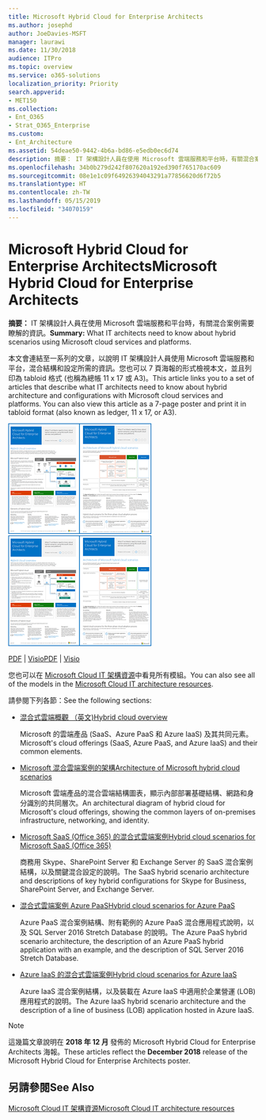 ```yaml
---
title: Microsoft Hybrid Cloud for Enterprise Architects
ms.author: josephd
author: JoeDavies-MSFT
manager: laurawi
ms.date: 11/30/2018
audience: ITPro
ms.topic: overview
ms.service: o365-solutions
localization_priority: Priority
search.appverid:
- MET150
ms.collection:
- Ent_O365
- Strat_O365_Enterprise
ms.custom:
- Ent_Architecture
ms.assetid: 54deae50-9442-4b6a-bd86-e5edb0ec6d74
description: 摘要： IT 架構設計人員在使用 Microsoft 雲端服務和平台時，有關混合案例需要瞭解的資訊。
ms.openlocfilehash: 34b0b279d242f807620a192ed390f765170ac609
ms.sourcegitcommit: 08e1e1c09f64926394043291a77856620d6f72b5
ms.translationtype: HT
ms.contentlocale: zh-TW
ms.lasthandoff: 05/15/2019
ms.locfileid: "34070159"
---
```

# <a name="microsoft-hybrid-cloud-for-enterprise-architects"></a><span data-ttu-id="cf128-103">Microsoft Hybrid Cloud for Enterprise Architects</span><span class="sxs-lookup"><span data-stu-id="cf128-103">Microsoft Hybrid Cloud for Enterprise Architects</span></span>

 <span data-ttu-id="cf128-104">**摘要：** IT 架構設計人員在使用 Microsoft 雲端服務和平台時，有關混合案例需要瞭解的資訊。</span><span class="sxs-lookup"><span data-stu-id="cf128-104">**Summary:** What IT architects need to know about hybrid scenarios using Microsoft cloud services and platforms.</span></span>
  
<span data-ttu-id="cf128-p101">本文會連結至一系列的文章，以說明 IT 架構設計人員使用 Microsoft 雲端服務和平台，混合結構和設定所需的資訊。您也可以 7 頁海報的形式檢視本文，並且列印為 tabloid 格式 (也稱為總帳 11 x 17 或 A3)。</span><span class="sxs-lookup"><span data-stu-id="cf128-p101">This article links you to a set of articles that describe what IT architects need to know about hybrid architecture and configurations with Microsoft cloud services and platforms. You can also view this article as a 7-page poster and print it in tabloid format (also known as ledger, 11 x 17, or A3).</span></span>
  
<span data-ttu-id="cf128-107">[![Microsoft 混合式雲端模型的縮圖影像](media/Hybrid-Poster/Hybrid-Cloud-Thumbnail.png)](https://www.microsoft.com/download/details.aspx?id=54424
)</span><span class="sxs-lookup"><span data-stu-id="cf128-107">[![Thumb image for the Microsoft hybrid cloud model](media/Hybrid-Poster/Hybrid-Cloud-Thumbnail.png)](https://www.microsoft.com/download/details.aspx?id=54424
)</span></span>
  
<span data-ttu-id="cf128-108">[PDF](https://go.microsoft.com/fwlink/p/?linkid=842082) | [Visio](https://go.microsoft.com/fwlink/p/?linkid=842083)</span><span class="sxs-lookup"><span data-stu-id="cf128-108">[PDF](https://go.microsoft.com/fwlink/p/?linkid=842082) | [Visio](https://go.microsoft.com/fwlink/p/?linkid=842083)</span></span>
  
<span data-ttu-id="cf128-109">您也可以在 [Microsoft Cloud IT 架構資源](microsoft-cloud-it-architecture-resources.md)中看見所有模組。</span><span class="sxs-lookup"><span data-stu-id="cf128-109">You can also see all of the models in the [Microsoft Cloud IT architecture resources](microsoft-cloud-it-architecture-resources.md).</span></span>
  
<span data-ttu-id="cf128-110">請參閱下列各節：</span><span class="sxs-lookup"><span data-stu-id="cf128-110">See the following sections:</span></span>
  
- [<span data-ttu-id="cf128-111">混合式雲端概觀 （英文)</span><span class="sxs-lookup"><span data-stu-id="cf128-111">Hybrid cloud overview</span></span>](hybrid-cloud-overview.md)
    
    <span data-ttu-id="cf128-112">Microsoft 的雲端產品 (SaaS、Azure PaaS 和 Azure IaaS) 及其共同元素。</span><span class="sxs-lookup"><span data-stu-id="cf128-112">Microsoft's cloud offerings (SaaS, Azure PaaS, and Azure IaaS) and their common elements.</span></span>
    
- [<span data-ttu-id="cf128-113">Microsoft 混合雲端案例的架構</span><span class="sxs-lookup"><span data-stu-id="cf128-113">Architecture of Microsoft hybrid cloud scenarios</span></span>](architecture-of-microsoft-hybrid-cloud-scenarios.md)
    
    <span data-ttu-id="cf128-114">Microsoft 雲端產品的混合雲端結構圖表，顯示內部部署基礎結構、網路和身分識別的共同層次。</span><span class="sxs-lookup"><span data-stu-id="cf128-114">An architectural diagram of hybrid cloud for Microsoft's cloud offerings, showing the common layers of on-premises infrastructure, networking, and identity.</span></span>
    
- [<span data-ttu-id="cf128-115">Microsoft SaaS (Office 365) 的混合式雲端案例</span><span class="sxs-lookup"><span data-stu-id="cf128-115">Hybrid cloud scenarios for Microsoft SaaS (Office 365)</span></span>](hybrid-cloud-scenarios-for-microsoft-saas-office-365.md)
    
    <span data-ttu-id="cf128-116">商務用 Skype、SharePoint Server 和 Exchange Server 的 SaaS 混合案例結構，以及關鍵混合設定的說明。</span><span class="sxs-lookup"><span data-stu-id="cf128-116">The SaaS hybrid scenario architecture and descriptions of key hybrid configurations for Skype for Business, SharePoint Server, and Exchange Server.</span></span>
    
- [<span data-ttu-id="cf128-117">混合式雲端案例 Azure PaaS</span><span class="sxs-lookup"><span data-stu-id="cf128-117">Hybrid cloud scenarios for Azure PaaS</span></span>](hybrid-cloud-scenarios-for-azure-paas.md)
    
    <span data-ttu-id="cf128-118">Azure PaaS 混合案例結構、附有範例的 Azure PaaS 混合應用程式說明，以及 SQL Server 2016 Stretch Database 的說明。</span><span class="sxs-lookup"><span data-stu-id="cf128-118">The Azure PaaS hybrid scenario architecture, the description of an Azure PaaS hybrid application with an example, and the description of SQL Server 2016 Stretch Database.</span></span>
    
- [<span data-ttu-id="cf128-119">Azure IaaS 的混合式雲端案例</span><span class="sxs-lookup"><span data-stu-id="cf128-119">Hybrid cloud scenarios for Azure IaaS</span></span>](hybrid-cloud-scenarios-for-azure-iaas.md)
    
    <span data-ttu-id="cf128-120">Azure IaaS 混合案例結構，以及裝載在 Azure IaaS 中適用於企業營運 (LOB) 應用程式的說明。</span><span class="sxs-lookup"><span data-stu-id="cf128-120">The Azure IaaS hybrid scenario architecture and the description of a line of business (LOB) application hosted in Azure IaaS.</span></span>
    
> [!NOTE]
> <span data-ttu-id="cf128-121">這幾篇文章說明在 **2018 年 12 月** 發佈的 Microsoft Hybrid Cloud for Enterprise Architects 海報。</span><span class="sxs-lookup"><span data-stu-id="cf128-121">These articles reflect the **December 2018** release of the Microsoft Hybrid Cloud for Enterprise Architects poster.</span></span>
  
## <a name="see-also"></a><span data-ttu-id="cf128-122">另請參閱</span><span class="sxs-lookup"><span data-stu-id="cf128-122">See Also</span></span>

[<span data-ttu-id="cf128-123">Microsoft Cloud IT 架構資源</span><span class="sxs-lookup"><span data-stu-id="cf128-123">Microsoft Cloud IT architecture resources</span></span>](microsoft-cloud-it-architecture-resources.md)

